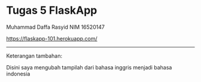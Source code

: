 # Tugas 5 FlaskApp

Muhammad Daffa Rasyid   NIM 16520147

https://flaskapp-101.herokuapp.com/

--------------------------------------------------------------------------

Keterangan tambahan:

Disini saya mengubah tampilah dari bahasa inggris menjadi bahasa indonesia
